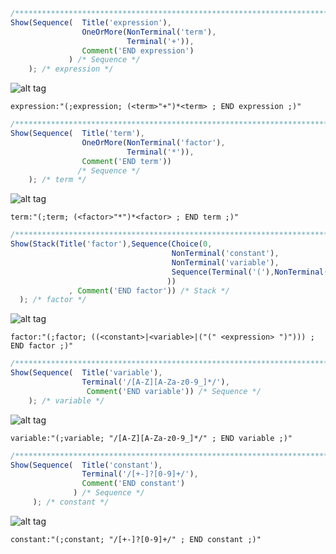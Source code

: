 ```javascript
/**************************************************************************************************************/ 
Show(Sequence(  Title('expression'),
                OneOrMore(NonTerminal('term'),
                          Terminal('+')), 
                Comment('END expression')
             ) /* Sequence */        
    ); /* expression */
``` 
![alt tag](https://gbrault.github.io/railroad-diagrams//live/doc/svg/expression.svg)
``` 
expression:"(;expression; (<term>"+")*<term> ; END expression ;)"
``` 
```javascript
/**************************************************************************************************************/ 
Show(Sequence(  Title('term'),
                OneOrMore(NonTerminal('factor'),
                          Terminal('*')), 
                Comment('END term')) 
               /* Sequence */ 
    ); /* term */
``` 
![alt tag](https://gbrault.github.io/railroad-diagrams//live/doc/svg/term.svg)
``` 
term:"(;term; (<factor>"*")*<factor> ; END term ;)"
``` 
```javascript  
/**************************************************************************************************************/ 
Show(Stack(Title('factor'),Sequence(Choice(0, 
                                    NonTerminal('constant'), 
                                    NonTerminal('variable'), 
                                    Sequence(Terminal('('),NonTerminal('expression'),Terminal(')')) 
                                   )) 
             , Comment('END factor')) /* Stack */ 
  ); /* factor */
```  
![alt tag](https://gbrault.github.io/railroad-diagrams//live/doc/svg/factor.svg)
``` 
factor:"(;factor; ((<constant>|<variable>|("(" <expression> ")"))) ; END factor ;)"
``` 
```javascript
/**************************************************************************************************************/ 
Show(Sequence(  Title('variable'),
                Terminal('/[A-Z][A-Za-z0-9_]*/'), 
                 Comment('END variable')) /* Sequence */ 
    ); /* variable */
```  
![alt tag](https://gbrault.github.io/railroad-diagrams//live/doc/svg/variable.svg) 
``` 
variable:"(;variable; "/[A-Z][A-Za-z0-9_]*/" ; END variable ;)"
``` 
```javascript  
/**************************************************************************************************************/ 
Show(Sequence(  Title('constant'),
                Terminal('/[+-]?[0-9]+/'), 
                Comment('END constant')
              ) /* Sequence */ 
     ); /* constant */ 
```
![alt tag](https://gbrault.github.io/railroad-diagrams//live/doc/svg/constant.svg)
```
constant:"(;constant; "/[+-]?[0-9]+/" ; END constant ;)"
```
